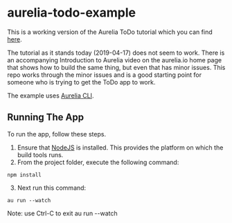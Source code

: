 # aurelia-todo-example

This is a working version of the Aurelia ToDo tutorial which you can find [here](http://aurelia.io/docs/tutorials/creating-a-todo-app/).

The tutorial as it stands today (2019-04-17) does not seem to work.  There is an accompanying Introduction to Aurelia video on the aurelia.io home page that shows how to build the same thing, but even that has minor issues.  This repo works through the minor issues and is a good starting point for someone who is trying to get the ToDo app to work.

The example uses [Aurelia CLI](http://aurelia.io/docs/build-systems/aurelia-cli/).

## Running The App

To run the app, follow these steps.

1. Ensure that [NodeJS](http://nodejs.org/) is installed. This provides the platform on which the build tools runs.
2. From the project folder, execute the following command:

  ```shell
  npm install
  ```
3. Next run this command:

  ```shell
  au run --watch
  ```
Note: use Ctrl-C to exit au run --watch 
  
